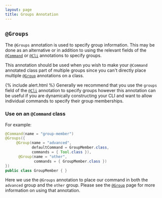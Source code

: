 ```yaml
---
layout: page
title: Groups Annotation
---
```


## `@Groups`

The `@Groups` annotation is used to specify group information.  This may be done as an alternative or in addition to using the relevant fields of the [`@Command`](command.html) or [`@Cli`](cli.html) annotations to specify groups.

This annotation should be used when you wish to make your `@Command` annotated class part of multiple groups since you can't directly place multiple [`@Group`](group.html) annotations on a class.

{% include alert.html %}
Generally we recommend that you use the `groups` field of the [`@Cli`](cli.html) annotation to specify groups however this annotation can be useful if you are dynamically constructing your CLI and want to allow individual commands to specify their group memberships.

### Use on an `@Command` class

For example:

```java
@Command(name = "group-member")
@Groups({
     @Group(name = "advanced",
            defaultCommand = GroupMember.class,
            commands = { Tool.class }),
      @Group(name = "other",
             commands = { GroupMember.class })
})
public class GroupMember { }
```

Here we use the `@Groups` annotation to place our command in both the `advanced` group and the `other` group.  Please see the [`@Group`](group.html) page for more information on using that annotation.